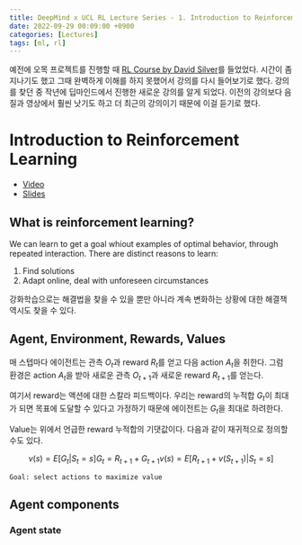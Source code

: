 ```yaml
---
title: DeepMind x UCL RL Lecture Series - 1. Introduction to Reinforcement Learning
date: 2022-09-29 00:09:00 +0900
categories: [Lectures]
tags: [ml, rl]
---
```


예전에 오목 프로젝트를 진행할 때 [RL Course by David Silver](https://www.davidsilver.uk/teaching/)를 들었었다. 시간이 좀 지나기도 했고 그때 완벽하게 이해를 하지 못했어서 강의를 다시 들어보기로 했다. 강의를 찾던 중 작년에 딥마인드에서 진행한 새로운 강의를 알게 되었다. 이전의 강의보다 음질과 영상에서 훨씬 낫기도 하고 더 최근의 강의이기 때문에 이걸 듣기로 했다.

# Introduction to Reinforcement Learning

- [Video](https://www.youtube.com/watch?v=TCCjZe0y4Qc&list=PLqYmG7hTraZDVH599EItlEWsUOsJbAodm&index=1&ab_channel=DeepMind)
- [Slides](https://storage.googleapis.com/deepmind-media/UCL%20x%20DeepMind%202021/Lecture%201%20-%20introduction.pdf)


## What is reinforcement learning?

We can learn to get a goal whiout examples of optimal behavior, through repeated interaction.
There are distinct reasons to learn:
1. Find solutions
2. Adapt online, deal with unforeseen circumstances

강화학습으로는 해결법을 찾을 수 있을 뿐만 아니라 계속 변화하는 상황에 대한 해결책 역시도 찾을 수 있다.

## Agent, Environment, Rewards, Values

매 스텝마다 에이전트는 관측 $O_t$과 reward $R_t$를 얻고 다음 action $A_t$을 취한다.
그럼 환경은 action $A_t$을 받아 새로운 관측 $O_{t+1}$과 새로운 reward $R_{t+1}$를 얻는다.

여기서 reward는 액션에 대한 스칼라 피드백이다. 우리는 reward의 누적합 $G_t$이 최대가 되면 목표에 도달할 수 있다고 가정하기 때문에 에이전트는 $G_t$을 최대로 하려한다.

Value는 위에서 언급한 reward 누적합의 기댓값이다. 다음과 같이 재귀적으로 정의할 수도 있다.
```math
v(s) = E[G_t | S_t=s]
G_t = R_{t+1} + G_{t+1}
v(s) = E[R_{t+1} + v(S_{t+1}) | S_t=s]
```

`Goal: select actions to maximize value`

## Agent components

### Agent state







